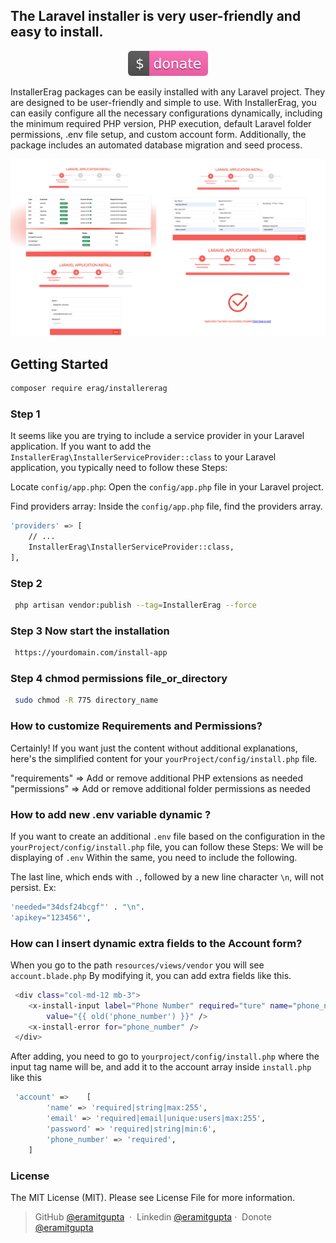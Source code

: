 
## The Laravel installer is very user-friendly and easy to install.

<p align="center">
  <a href="https://paypal.me/teamdevgeek">
    <img src="https://github.com/eramitgupta/server-commands/blob/main/%24-donate-ff69b4.svg">
  </a>
</p>


InstallerErag packages can be easily installed with any Laravel project. They are designed to be user-friendly and simple to use. With InstallerErag, you can easily configure all the necessary configurations dynamically, including the minimum required PHP version, PHP execution, default Laravel folder permissions, .env file setup, and custom account form. Additionally, the package includes an automated database migration and seed process.

![screenshot](https://raw.githubusercontent.com/eramitgupta/files/main/Laravel-InstallerErag.jpg)

## Getting Started

```bash
composer require erag/installererag
```

### Step 1

It seems like you are trying to include a service provider in your Laravel application. If you want to add the `InstallerErag\InstallerServiceProvider::class` to your Laravel application, you typically need to follow these Steps:

Locate `config/app.php`:
Open the `config/app.php` file in your Laravel project.

Find providers array:
Inside the `config/app.php` file, find the providers array.

```bash
'providers' => [
    // ...
    InstallerErag\InstallerServiceProvider::class,
],
```

### Step 2

```bash
 php artisan vendor:publish --tag=InstallerErag --force
```

### Step 3 Now start the installation

```bash
 https://yourdomain.com/install-app
```

### Step 4 chmod permissions file_or_directory

```bash
 sudo chmod -R 775 directory_name
```

### How to customize Requirements and Permissions?

Certainly! If you want just the content without additional explanations, here's the simplified content for your `yourProject/config/install.php` file.

"requirements" => Add or remove additional PHP extensions as needed <br>
"permissions" => Add or remove additional folder permissions as needed

### How to add new .env variable dynamic ?
If you want to create an additional `.env` file based on the configuration in the `yourProject/config/install.php` file, you can follow these Steps:
We will be displaying of `.env` Within the same, you need to include the following.<br>

The last line, which ends with `.`, followed by a new line character `\n`, will not persist.
Ex:

```bash
'needed="34dsf24bcgf"' . "\n".
'apikey="123456"',
```

### How can I insert dynamic extra fields to the Account form?

When you go to the path `resources/views/vendor` you will see `account.blade.php` By modifying it, you can add extra fields like this.

```bash
 <div class="col-md-12 mb-3">
    <x-install-input label="Phone Number" required="ture" name="phone_number" type="text"
        value="{{ old('phone_number') }}" />
    <x-install-error for="phone_number" />
 </div>
```

After adding, you need to go to `yourproject/config/install.php` where the input tag name will be, and add it to the account array inside `install.php` like this


```bash
 'account' =>    [
        'name' => 'required|string|max:255',
        'email' => 'required|email|unique:users|max:255',
        'password' => 'required|string|min:6',
        'phone_number' => 'required',
    ]
```


### License

The MIT License (MIT). Please see License File for more information.

> GitHub [@eramitgupta](https://github.com/eramitgupta) &nbsp;&middot;&nbsp;
> Linkedin [@eramitgupta](https://www.linkedin.com/in/eramitgupta/)&nbsp;&middot;&nbsp;
> Donote [@eramitgupta](https://paypal.me/teamdevgeek/)


